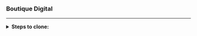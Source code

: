 
### Boutique Digital

---


<details> 
 <summary><b>Steps to clone:</b></summary>
 </br>
 
1️⃣ click on "Code"
2️⃣ copy url or download zip, then extract & open index.html
3️⃣ if you copy the url, open a text editor like vs code and click on ![image](https://user-images.githubusercontent.com/42411943/191985732-4c46a00c-fc72-44d1-ad2d-cb34fe93b84f.png)
4️⃣ paste link
5️⃣ done
 
</Details>
